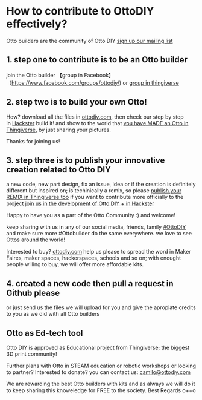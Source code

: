 # How to contribute to OttoDIY effectively?
Otto builders are the community of Otto DIY [sign up our mailing list](http://eepurl.com/ceWDBr)

## 1. step one to contribute is to be an Otto builder

join the Otto builder 【group in Facebook】（https://www.facebook.com/groups/ottodiy/) or [group in thingiverse](https://www.thingiverse.com/groups/ottodiy/) 

## 2. step two is to build your own Otto!
How? download all the files in [ottodiy.com](http://ottodiy.com), then check our step by step in [Hackster](https://www.hackster.io/otto/otto-build-your-own-robot-in-two-hours-5f2a1c)
build it! and show to the world that [you have MADE an Otto in Thingiverse](https://www.thingiverse.com/thing:1568652/add_instance), by just sharing your pictures.

Thanks for joining us!

## 3. step three is to publish your innovative creation related to Otto DIY 

a new code, new part design, fix an issue, idea or if the creation is definitely different but inspired on; is techinically a remix, so please [publish your REMIX in Thingiverse too](https://www.thingiverse.com/thing:1568652/add_derivative)
if you want to contribute more officially to the project [join us in the development of Otto DIY + in Hackster](https://www.hackster.io/ottoplus/otto-diy-arduino-bluetooth-robot-easy-to-3dprint-33406c)

Happy to have you as a part of the Otto Community :) and welcome!

keep sharing with us in any of our social media, friends, family [#OttoDIY](https://twitter.com/search?q=%23OttoDIY&src=typd&lang=en) and make sure more #Ottobuilder do the same everywhere.
we love to see Ottos around the world!

Interested to buy? [ottodiy.com](http://ottodiy.com)
help us please to spread the word in Maker Faires, maker spaces, hackerspaces, schools and so on;
with enought people willing to buy, we will offer more affordable kits.

## 4. created a new code then pull a request in Github please
or just send us the files we will upload for you and give the apropiate credits to you as we did with all Otto builders

## Otto as Ed-tech tool
Otto DIY is approved as Educational project from Thingiverse; the biggest 3D print community!

Further plans with Otto in STEAM education or robotic workshops or looking to partner? 
Interested to donate? you can contact us: camilo@ottodiy.com

We are rewarding the best Otto builders with kits and as always we will do it to keep sharing this knoweledge for FREE to the society.
Best Regards
o++o
